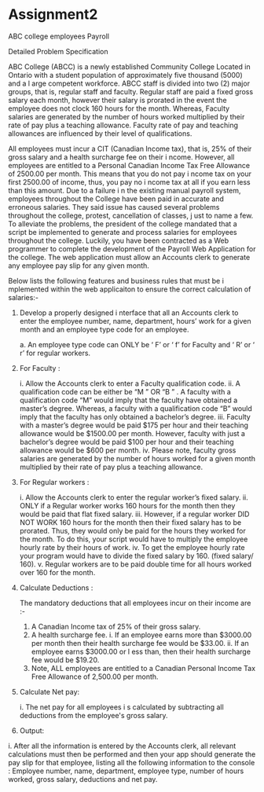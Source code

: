 # Assignment2
ABC college employees Payroll

Detailed Problem Specification

ABC College (ABCC) is a newly established Community College Located in Ontario with a student population of approximately 
five thousand (5000) and a l arge competent workforce. ABCC staff is divided into two (2) major groups, that is, regular 
staff and faculty. Regular staff are paid a fixed gross salary each month, however their salary is prorated in the event 
the employee does not clock 160 hours for the month. Whereas, Faculty salaries are generated by the number of hours worked 
multiplied by their rate of pay plus a teaching allowance. Faculty rate of pay and teaching allowances are influenced by 
their level of qualifications.

All employees must incur a CIT (Canadian Income tax), that is, 25% of their gross salary and a health surcharge fee on 
their i ncome. However, all employees are entitled to a Personal Canadian Income Tax Free Allowance of 2500.00 per month. 
This means that you do not pay i ncome tax on your first 2500.00 of income, thus, you pay no i ncome tax at all if you earn
less than this amount. Due to a failure i n the existing manual payroll system, employees throughout the College have been 
paid in accurate and erroneous salaries. They said issue has caused several problems throughout the college, protest, 
cancellation of classes, j ust to name a few. To alleviate the problems, the president of the college mandated that a script 
be implemented to generate and process salaries for employees throughout the college. Luckily, you have been contracted as 
a Web programmer to complete the development of the Payroll Web Application for the college. The web application must allow
an Accounts clerk to generate any employee pay slip for any given month.

Below lists the following features and business rules that must be i mplemented within the web applicaiton to ensure the
correct calculation of salaries:-
1. Develop a properly designed i nterface that all an Accounts clerk to enter the employee number, name, department, 
   hours’ work for a given month and an employee type code for an employee.

    a. An employee type code can ONLY be ‘ F’ or ‘ f’ for Faculty and ‘ R’ or ‘ r’ for regular workers.
    
2. For Faculty :
    
    i. Allow the Accounts clerk to enter a Faculty qualification code.
    ii. A qualification code can be either be “M ” OR “B ” . A faculty with a qualification code “M” would imply that 
       the faculty have obtained a master’s degree. Whereas, a faculty with a qualification code “B” would imply that the
       faculty has only obtained a bachelor’s degree.
    iii. Faculty with a master’s degree would be paid $175 per hour and their teaching allowance would be $1500.00 per month.
       However, faculty with just a bachelor’s degree would be paid $100 per hour and their teaching allowance would be 
       $600 per month.
    iv. Please note, faculty gross salaries are generated by the number of hours worked for a given month multiplied by their
       rate of pay plus a teaching allowance.

3. For Regular workers :
    
    i. Allow the Accounts clerk to enter the regular worker’s fixed salary.
    ii. ONLY if a Regular worker works 160 hours for the month then they would be paid that flat fixed salary.
    iii. However, if a regular worker DID NOT WORK 160 hours for the month then their fixed salary has to be prorated. 
       Thus, they would only be paid for the hours they worked for the month. To do this, your script would have to multiply
       the employee hourly rate by their hours of work.
    iv. To get the employee hourly rate your program would have to divide the fixed salary by 160. (fixed salary/ 160).
    v. Regular workers are to be paid double time for all hours worked over 160 for the month.

4. Calculate Deductions :
   
   The mandatory deductions that all employees incur on their income are :-
     1. A Canadian Income tax of 25% of their gross salary.
     2. A health surcharge fee.
        i. If an employee earns more than $3000.00 per month then their health surcharge fee would be $33.00.
        ii. If an employee earns $3000.00 or l ess than, then their health surcharge fee would be $19.20.
     3. Note, ALL employees are entitled to a Canadian Personal Income Tax Free Allowance of 2,500.00 per month.
     
5. Calculate Net pay:
   
   i. The net pay for all employees i s calculated by subtracting all deductions from the employee's gross salary.

6. Output:
  
  i. After all the information is entered by the Accounts clerk, all relevant calculations must then be performed and 
   then your app should generate the pay slip for that employee, listing all the following information to the console : 
   Employee number, name, department, employee type, number of hours worked, gross salary, deductions and net pay.
